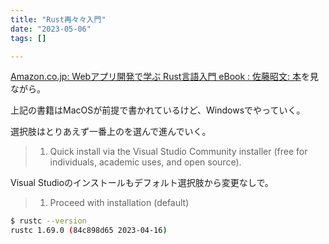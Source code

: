 ```yaml
---
title: "Rust再々々入門"
date: "2023-05-06"
tags: []

---
```


[Amazon.co.jp: Webアプリ開発で学ぶ Rust言語入門 eBook : 佐藤昭文: 本](https://www.amazon.co.jp/gp/product/B0BKK824ZW/)を見ながら。

上記の書籍はMacOSが前提で書かれているけど、Windowsでやっていく。

選択肢はとりあえず一番上のを選んで進んでいく。

> 1) Quick install via the Visual Studio Community installer
>    (free for individuals, academic uses, and open source).

Visual Studioのインストールもデフォルト選択肢から変更なしで。

> 1) Proceed with installation (default)

```sh
$ rustc --version
rustc 1.69.0 (84c898d65 2023-04-16)
```

